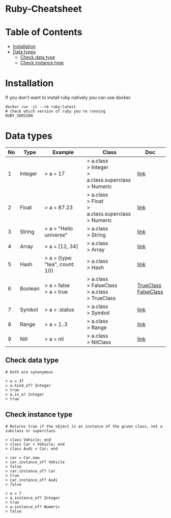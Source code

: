 # Ruby-Cheatsheet

Table of Contents
============
   * [Installation](#installation)
   * [Data types](#data-types)
      * [Check data type](#check-data-type)
      * [Check instance type](#check-instance-type)
      
Installation
============

If you don't want to install ruby natively you can use docker.

```
docker run -it --rm ruby:latest
# check which version of ruby you're running
RUBY_VERSION
```

Data types
============

| No | Type  | Example  | Class  | Doc  |
|---|---|---|---|---|
| 1 | Integer  | > a = 17                       |> a.class <br> > Integer <br> > a.class.superclass <br> > Numeric | [link](https://ruby-doc.org/core-2.6.3/Integer.html)  |
| 2 | Float    | > a = 87.23                    |> a.class <br> > Float <br> > a.class.superclass <br> > Numeric   | [link](https://ruby-doc.org/core-2.6.3/Float.html)    |
| 3 | String   | > a = "Hello universe"         |> a.class <br> > String                                           | [link](https://ruby-doc.org/core-2.6.3/String.html)   |
| 4 | Array    | > a = [12, 34]                 |> a.class <br> > Array                                            | [link](https://ruby-doc.org/core-2.6.3/Array.html)    |
| 5 | Hash     | > a = {type: "tea", count: 10} |> a.class <br> > Hash                                             | [link](https://ruby-doc.org/core-2.6.3/Hash.html)     |
| 6 | Boolean  | > a = false<br>> a = true        |> a.class <br> > FalseClass <br> > a.class <br> > TrueClass       | [TrueClass](https://ruby-doc.org/core-2.6.3/TrueClass.html) <br> [FalseClass](https://ruby-doc.org/core-2.6.3/FalseClass.html)  |
| 7 | Symbol   | > a = :status                  |> a.class <br> > Symbol                                           | [link](https://ruby-doc.org/core-2.6.3/Symbol.html)   |
| 8 | Range    | > a = 1..3                     |> a.class <br> > Range                                            | [link](https://ruby-doc.org/core-2.6.3/Range.html)    |
| 9 | Nill     | > a = nil                      |> a.class <br> > NilClass                                         | [link](https://ruby-doc.org/core-2.6.3/NilClass.html) |

Check data type
-----
```
# both are synonymous

> a = 37
> a.kind_of? Integer 
> true
> a.is_a? Integer
> true
```

Check instance type
-----
```
# Returns true if the object is an instance of the given class, not a subclass or superclass

> class Vehicle; end
> class Car < Vehicle; end
> class Audi < Car; end

> car = Car.new
> car.instance_of? Vehicle
> false
> car.instance_of? Car
> true
> car.instance_of? Audi
> false

> a = 7
> a.instance_of? Integer
> true
> a.instance_of? Numeric
> false
```
